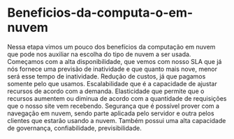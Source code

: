 # Beneficios-da-computa-o-em-nuvem

Nessa etapa vimos um pouco dos benefícios da computação em nuvem que pode nos auxiliar na escolha do tipo de nuvem a ser usada. 
Começamos com a alta disponibilidade, que vemos com nosso SLA que já nós fornece uma previsão de inatividade e que quanto mais nove, menor será esse tempo de inatividade. Redução de custos, já que pagamos somente pelo que usamos. Escalabilidade que é a capacidade de ajustar recursos de acordo com a demanda. Elasticidade que permite que o recursos aumentem ou diminua de acordo com a quantidade de requisições que o nosso site vem recebendo. Segurança  que é possível prover com a navegação em nuvem, sendo parte aplicada pelo servidor e outra pelos clientes que estarão usando a nuvem. Também possui uma alta capacidade de governança, confiabilidade, previsibilidade.

